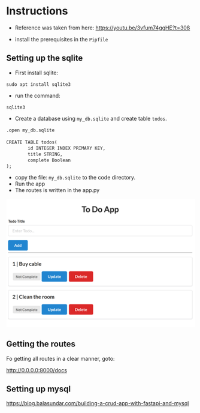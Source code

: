 # Instructions

* Reference was taken from here: https://youtu.be/3vfum74ggHE?t=308


* install the prerequisites in the `Pipfile`


## Setting up the sqlite

* First install sqlite:

```linux
sudo apt install sqlite3
```

* run the command:

```linux
sqlite3
```

* Create a database using `my_db.sqlite` and create table `todos`.

```commandline
.open my_db.sqlite

CREATE TABLE todos(                                                                                    
        id INTEGER INDEX PRIMARY KEY,                                                                           
        title STRING,                                                                                           
        complete Boolean        
);
```

* copy the file: `my_db.sqlite` to the code directory.
* Run the app
* The routes is written in the app.py

<p align="center"> <!-- style="width:400px;" -->
  <img src="images/screenshot.png" title="tool tip here">
</p>

## Getting the routes 

Fo getting all routes in a clear manner, goto:

http://0.0.0.0:8000/docs


## Setting up mysql

https://blog.balasundar.com/building-a-crud-app-with-fastapi-and-mysql